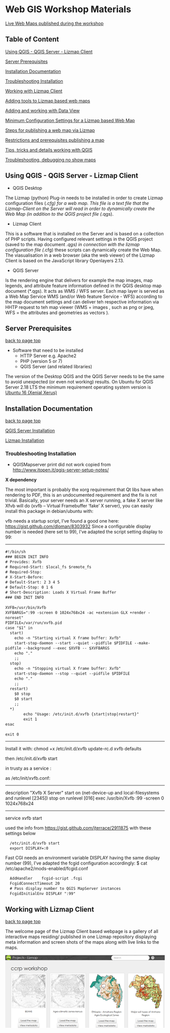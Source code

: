 # Web GIS Workshop Materials

[Live Web Maps published during the workshop](http://ws2018.terragis.net/lm33)

## Table of Content

[Using QGIS - QGIS Server - Lizmap Client](#using-qgis---qgis-server---lizmap-client)

[Server Prerequisites](#server-prerequisites)

[Installation Documentation](#installation-documentation)

[Troubleshooting Installation](#troubleshooting-installation)

[Working with Lizmap Client](#working-with-lizmap-client)

[Adding tools to Lizmap based web maps](tools.md)

[Adding and working with Data View](dataview.md)

[Minimum Configuration Settings for a Lizmap based Web Map](min_settings.md)

[Steps for publishing a web map via Lizmap](publishing_map.md)

[Restrictions and prerequisites publishing a map](restrictions_prerequisites.md)

[Tips, tricks and details working with QGIS](notes.md)

[Troubleshooting, debugging no show maps](troubleshooting.md)



## Using QGIS - QGIS Server - Lizmap Client

* QGIS Desktop

The Lizmap (python) Plug-in needs to be installed in order to create Lizmap configuration files (*.cfg) for a web map. This file is a text file that the Lizmap-Client on the Server will read in order to dynamically create the Web Map (in addition to the QGIS project file (*.qgs). 

* Lizmap Client

This is a software that is installed on the Server and is based on a collection of PHP scripts. Having configured relevant settings in the QGIS project (saved to the map document *.qgs) in connection with the lizmap configuration file (*.cfg) these scripts can dynamically create the Web Map. The viasualisation in a web browser (aka the web viewer) of the Lizmap Client is based on the JavaScript library Openlayers 2.13.


* QGIS Server

Is the rendering engine that delivers for example the map images, map legends, and attribute feature information defined in thr QGIS desktop map document (*.qgs). It  acts as WMS / WFS server. Each map layer is served as a Web Map Service WMS (and/or Web feature Service - WFS) according to the map document settings and can deliver teh respective information via HHTP request to teh map viewer (WMS = images , such as png or jpeg, WFS = the attributes and geometries as vectors ).


## Server Prerequisites

[back to page top](#web-gis-workshop-materials)

* Software that need to be installed
   * HTTP Server e.g. Apache2
   * PHP (version 5 or 7)
   * QGIS Server (and related libraries)
   
The version of the Desktop QGIS and the QGIS Server needs to be the same to avoid unexpected (or even not working) results. On Ubuntu for QGIS Server 2.18 LTS the minimum requirement operating system version is [Ubuntu 16 (Xenial Xerus)](http://releases.ubuntu.com/16.04)
 
## Installation Documentation

[back to page top](#web-gis-workshop-materials)

[QGIS Server Installation](https://docs.3liz.com/en/install/windows.html#qgis-server-installation)

[Lizmap Installation](https://docs.3liz.com/en/install/windows.html)

### Troubleshooting Installation

* QGISMapserver print did not work
copied from http://www.itopen.it/qgis-server-setup-notes/

__X dependency__

The most important is probably the xorg requirement that Qt libs have when rendering to PDF, this is an undocumented requirement and the fix is not trivial.
Basically, your server needs an X server running, a fake X server like Xfvb will do (xvfb – Virtual Framebuffer ‘fake’ X server), you can easily install this package in debian/ubuntu with:

vfb needs a startup script, I’ve found a good one here: https://gist.github.com/dloman/8303932
Since a configurable display number is needed (here set to 99), I’ve adapted the script setting display to 99:

----------
    #!/bin/sh
    ### BEGIN INIT INFO
    # Provides: Xvfb
    # Required-Start: $local_fs $remote_fs
    # Required-Stop:
    # X-Start-Before:
    # Default-Start: 2 3 4 5
    # Default-Stop: 0 1 6
    # Short-Description: Loads X Virtual Frame Buffer
    ### END INIT INFO
     
    XVFB=/usr/bin/Xvfb
    XVFBARGS=":99 -screen 0 1024x768x24 -ac +extension GLX +render -noreset"
    PIDFILE=/var/run/xvfb.pid
    case "$1" in
      start)
        echo -n "Starting virtual X frame buffer: Xvfb"
        start-stop-daemon --start --quiet --pidfile $PIDFILE --make-pidfile --background --exec $XVFB -- $XVFBARGS
        echo "."
        ;;
      stop)
        echo -n "Stopping virtual X frame buffer: Xvfb"
        start-stop-daemon --stop --quiet --pidfile $PIDFILE
        echo "."
        ;;
      restart)
        $0 stop
        $0 start
        ;;
      *)
            echo "Usage: /etc/init.d/xvfb {start|stop|restart}"
            exit 1
    esac
     
    exit 0
--------------

Install it with:
    chmod +x /etc/init.d/xvfb
    update-rc.d xvfb defaults
    
then
/etc/init.d/xvfb start


in trusty as a service :

as /etc/init/xvfb.conf:

-----------------
description     "Xvfb X Server"
start on (net-device-up
    and local-filesystems
    and runlevel [2345])
stop on runlevel [016]
exec /usr/bin/Xvfb :99 -screen 0 1024x768x24

---------------
service xvfb start

used the info from https://gist.github.com/jterrace/2911875
with these settings below
      
      /etc/init.d/xvfb start
      export DISPLAY=:0

Fast CGI needs an environment variable DISPLAY having the same display number (99), I’ve adapted the fcgid configuration accordingly:
    $ cat /etc/apache2/mods-enabled/fcgid.conf 
     
      AddHandler    fcgid-script .fcgi
      FcgidConnectTimeout 20
      # Pass display number to QGIS MapServer instances
      FcgidInitialEnv DISPLAY ":99"


## Working with Lizmap Client

[back to page top](#web-gis-workshop-materials)

The welcome page of the Lizmap Client based webpage is a gallery of all interactive maps residing/ published in one Lizmap repository displaying meta information and screen shots of the maps along with live links to the maps.

![Lizmap Web map gallery](/images/lizmap_client_gallery.png)
